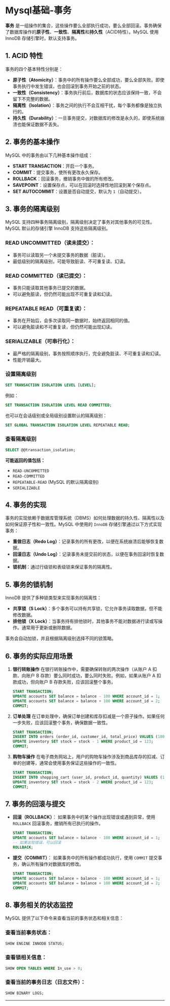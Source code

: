 # Mysql基础-事务

**事务** 是一组操作的集合，这些操作要么全部执行成功，要么全部回滚。事务确保了数据库操作的**原子性**、**一致性**、**隔离性**和**持久性**（ACID特性）。MySQL 使用 InnoDB 存储引擎时，默认支持事务。

## 1. **ACID 特性**

事务的四个基本特性分别是：
- **原子性（Atomicity）**：事务中的所有操作要么全部成功，要么全部失败。即使事务执行中发生错误，也会回滚到事务开始之前的状态。
- **一致性（Consistency）**：事务执行前后，数据库的状态应该保持一致，不会留下不完整的数据。
- **隔离性（Isolation）**：事务之间的执行不会互相干扰，每个事务都像是独立执行的。
- **持久性（Durability）**：一旦事务提交，对数据库的修改是永久的，即使系统崩溃也能保证数据不丢失。

## 2. **事务的基本操作**

MySQL 中的事务由以下几种基本操作组成：

- **START TRANSACTION**：开启一个事务。
- **COMMIT**：提交事务，使所有更改永久保存。
- **ROLLBACK**：回滚事务，撤销事务中做的所有修改。
- **SAVEPOINT**：设置保存点，可以在回滚时选择性地回滚到某个保存点。
- **SET AUTOCOMMIT**：设置是否自动提交，默认为 `1`（自动提交）。

## 3. **事务的隔离级别**

MySQL 支持四种事务隔离级别，隔离级别决定了事务对其他事务的可见性。MySQL 默认的存储引擎 InnoDB 支持这些隔离级别。

### **READ UNCOMMITTED（读未提交）**：

- 事务可以读取另一个未提交事务的数据（脏读）。
- 最低级别的隔离级别，可能导致脏读、不可重复读、幻读。

### **READ COMMITTED（读已提交）**：

- 事务只能读取其他事务已提交的数据。
- 可以避免脏读，但仍然可能出现不可重复读和幻读。

### **REPEATABLE READ（可重复读）**：

- 事务在开始后，会多次读取同一数据时，始终返回相同的值。
- 可以避免脏读和不可重复读，但仍然可能出现幻读。

### **SERIALIZABLE（可串行化）**：

- 最严格的隔离级别，事务按照顺序执行，完全避免脏读、不可重复读和幻读。
- 性能开销最大。

### 设置隔离级别

```sql
SET TRANSACTION ISOLATION LEVEL [LEVEL];
```

例如：

```sql
SET TRANSACTION ISOLATION LEVEL READ COMMITTED;
```

也可以在会话级别或全局级别设置默认的隔离级别：

```sql
SET GLOBAL TRANSACTION ISOLATION LEVEL REPEATABLE READ;
```

### 查看隔离级别

```sql
SELECT @@transaction_isolation;
```

**可能返回的值包括：**

* `READ-UNCOMMITTED`
* `READ-COMMITTED`
* `REPEATABLE-READ` (MySQL 的默认隔离级别)
* `SERIALIZABLE`

## 4. **事务的实现**

事务的实现依赖于数据库管理系统（DBMS）如何处理数据的持久性、隔离性以及如何保证原子性和一致性。MySQL 中使用的 `InnoDB` 存储引擎通过以下方式实现事务：

- **重做日志（Redo Log）**：记录事务的所有更改，以便在系统崩溃后能够恢复数据。
- **回滚日志（Undo Log）**：记录事务未提交前的状态，以便在事务回滚时恢复数据。
- **锁机制**：通过行级锁和表级锁来保证事务的隔离性。

## 5. **事务的锁机制**

InnoDB 提供了多种锁类型来实现事务的隔离性：
- **共享锁（S Lock）**：多个事务可以持有共享锁，它允许事务读取数据，但不能修改数据。
- **排他锁（X Lock）**：当事务持有排他锁时，其他事务不能对数据进行读或写操作。通常用于更新或删除数据。

事务会自动加锁，并且根据隔离级别选择不同的锁策略。

## 6. **事务的实际应用场景**

1. **银行转账操作**
   在银行转账操作中，需要确保转账的两次操作（从账户 A 扣款、向账户 B 存款）要么同时成功，要么同时失败。例如，如果从账户 A 扣款成功，但向账户 B 存款失败，应该回滚整个事务。

   ```sql
   START TRANSACTION;
   UPDATE accounts SET balance = balance - 100 WHERE account_id = 1;
   UPDATE accounts SET balance = balance + 100 WHERE account_id = 2;
   COMMIT;
   ```

2. **订单处理**
   在订单处理中，确保订单创建和库存扣减是一个原子操作。如果任何一步失败，应该回滚整个事务，确保数据一致性。

   ```sql
   START TRANSACTION;
   INSERT INTO orders (order_id, customer_id, total_price) VALUES (1001, 1, 500);
   UPDATE inventory SET stock = stock - 1 WHERE product_id = 123;
   COMMIT;
   ```

3. **购物车操作**
   在电子商务网站上，用户的购物车操作涉及到商品库存的扣减、订单的创建等，通常会使用事务保证这些操作的一致性。

   ```sql
   START TRANSACTION;
   INSERT INTO shopping_cart (user_id, product_id, quantity) VALUES (1, 123, 2);
   UPDATE inventory SET stock = stock - 2 WHERE product_id = 123;
   COMMIT;
   ```

## 7. **事务的回滚与提交**

- **回滚（ROLLBACK）**：
  如果事务中的某个操作出现错误或遇到异常，使用 `ROLLBACK` 回滚事务，撤销所有已执行的操作。

   ```sql
   START TRANSACTION;
   UPDATE accounts SET balance = balance - 100 WHERE account_id = 1;
   -- 如果出现错误，可以回滚
   ROLLBACK;
   ```

- **提交（COMMIT）**：
  如果事务中的所有操作都成功执行，使用 `COMMIT` 提交事务，确认所有操作对数据库的修改。

   ```sql
   START TRANSACTION;
   UPDATE accounts SET balance = balance - 100 WHERE account_id = 1;
   UPDATE accounts SET balance = balance + 100 WHERE account_id = 2;
   COMMIT;
   ```

## 8. **事务相关的状态监控**

MySQL 提供了以下命令来查看当前的事务状态和相关信息：

### 查看当前事务状态：

```sql
SHOW ENGINE INNODB STATUS;
```

### 查看锁相关信息：

```sql
SHOW OPEN TABLES WHERE In_use > 0;
```

### 查看当前的事务日志（日志文件）：

```sql
SHOW BINARY LOGS;
```

---
